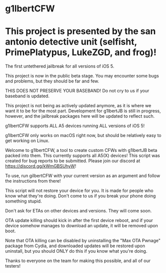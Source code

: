 # g1lbertCFW
# This project is presented by the san antonio detective unit (selfisht, PrimePlatypus, LukeZGD, and frog)!

The first untethered jailbreak for all versions of iOS 5.

This project is now in the public beta stage. You may encounter some bugs and problems, but they should be far and few.

THIS DOES NOT PRESERVE YOUR BASEBAND! Do not cry to us if your baseband is updated.

This project is not being as actively updated anymore, as it is where we want it to be for the most part. Development for g1lbertJB is still in progress, however, and the jailbreak packages here will be updated to reflect such.

g1lbertCFW supports ALL A5 devices running ALL versions of iOS 5!

g1lbertCFW only works on macOS right now, but should be relatively easy to get working on Linux.

Welcome to g1lbertCFW, a tool to create custom CFWs with g1lbertJB beta packed into them. This currently supports all A5(X) devices!
This script was created for bug reports to be submitted. Please join our discord at https://discord.gg/kWmGBSUhyW!

To use, run gilbertCFW with your current version as an argument and follow the instructions from there!

This script will not restore your device for you. It is made for people who know what they're doing. Don't come to us if you break your phone doing something stupid.

Don't ask for ETAs on other devices and versions. They will come soon.

OTA update killing should kick in after the first device reboot, and if your device somehow manages to download an update, it will be removed upon boot.

Note that OTA killing can be disabled by uninstalling the "Max OTA Pwnage" package from Cydia, and downloaded updates will be restored upon uninstall, but you should ONLY do this if you know what you're doing. 

Thanks to everyone on the team for making this possible, and all of our testers!
